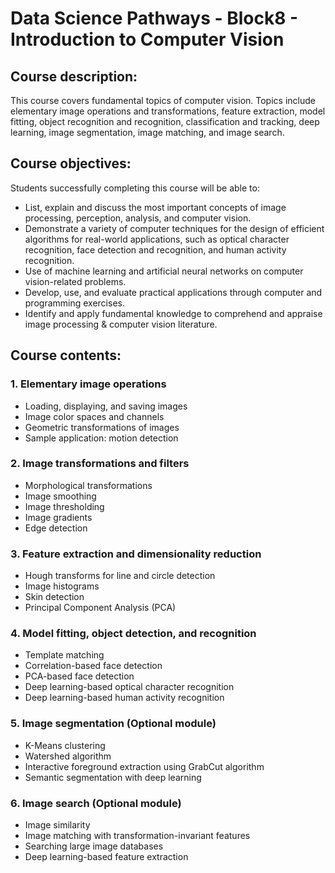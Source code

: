 # Data Science Pathways - Block8 - Introduction to Computer Vision

## Course description:
This course covers fundamental topics of computer vision. Topics include elementary image operations and transformations, feature extraction, model fitting, object recognition and recognition, classification and tracking, deep learning, image segmentation, image matching, and image search.


## Course objectives:
Students successfully completing this course will be able to:
- List, explain and discuss the most important concepts of image processing, perception, analysis, and computer vision.
- Demonstrate a variety of computer techniques for the design of efficient algorithms for real-world applications, such as optical character recognition, face detection and recognition, and human activity recognition.
- Use of machine learning and artificial neural networks on computer vision-related problems.
- Develop, use, and evaluate practical applications through computer and programming exercises.
- Identify and apply fundamental knowledge to comprehend and appraise image processing & computer vision literature.
 

## Course contents:

### 1. Elementary image operations
- Loading, displaying, and saving images
- Image color spaces and channels
- Geometric transformations of images
- Sample application: motion detection

### 2. Image transformations and filters
- Morphological transformations
- Image smoothing
- Image thresholding
- Image gradients
- Edge detection

### 3. Feature extraction and dimensionality reduction
- Hough transforms for line and circle detection
- Image histograms
- Skin detection
- Principal Component Analysis (PCA)

### 4. Model fitting, object detection, and recognition
- Template matching
- Correlation-based face detection
- PCA-based face detection
- Deep learning-based optical character recognition
- Deep learning-based human activity recognition

### 5. Image segmentation (Optional module)
- K-Means clustering
- Watershed algorithm
- Interactive foreground extraction using GrabCut algorithm
- Semantic segmentation with deep learning
 
### 6. Image search (Optional module)
- Image similarity
- Image matching with transformation-invariant features
- Searching large image databases
- Deep learning-based feature extraction
